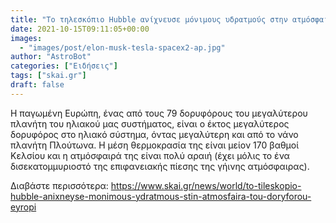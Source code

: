 ```yaml
---
title: "Το τηλεσκόπιο Hubble ανίχνευσε μόνιμους υδρατμούς στην ατμόσφαιρα του δορυφόρου Ευρώπη του Δία"
date: 2021-10-15T09:11:05+00:00
images:
  - "images/post/elon-musk-tesla-spacex2-ap.jpg"
author: "AstroBot"
categories: ["Ειδήσεις"]
tags: ["skai.gr"]
draft: false
---
```


Η παγωμένη Ευρώπη, ένας από τους 79 δορυφόρους του μεγαλύτερου πλανήτη του ηλιακού μας συστήματος, είναι ο έκτος μεγαλύτερος δορυφόρος στο ηλιακό σύστημα, όντας μεγαλύτερη και από το νάνο πλανήτη Πλούτωνα. Η μέση θερμοκρασία της είναι μείον 170 βαθμοί Κελσίου και η ατμόσφαιρά της είναι πολύ αραιή (έχει μόλις το ένα δισεκατομμυριοστό της επιφανειακής πίεσης της γήινης ατμόσφαιρας).

Διαβάστε περισσότερα: https://www.skai.gr/news/world/to-tileskopio-hubble-anixneyse-monimous-ydratmous-stin-atmosfaira-tou-doryforou-eyropi

